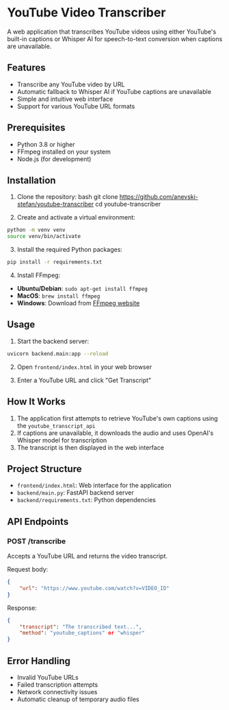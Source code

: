 # YouTube Video Transcriber

A web application that transcribes YouTube videos using either YouTube's built-in captions or Whisper AI for speech-to-text conversion when captions are unavailable.

## Features

- Transcribe any YouTube video by URL
- Automatic fallback to Whisper AI if YouTube captions are unavailable
- Simple and intuitive web interface
- Support for various YouTube URL formats

## Prerequisites

- Python 3.8 or higher
- FFmpeg installed on your system
- Node.js (for development)

## Installation

1. Clone the repository:
bash
git clone https://github.com/anevski-stefan/youtube-transcriber
cd youtube-transcriber

2. Create and activate a virtual environment:
```bash
python -m venv venv
source venv/bin/activate 
```

3. Install the required Python packages:
```bash
pip install -r requirements.txt
```

4. Install FFmpeg:
- **Ubuntu/Debian**: `sudo apt-get install ffmpeg`
- **MacOS**: `brew install ffmpeg`
- **Windows**: Download from [FFmpeg website](https://ffmpeg.org/download.html)

## Usage

1. Start the backend server:
```bash
uvicorn backend.main:app --reload
```

2. Open `frontend/index.html` in your web browser

3. Enter a YouTube URL and click "Get Transcript"

## How It Works

1. The application first attempts to retrieve YouTube's own captions using the `youtube_transcript_api`
2. If captions are unavailable, it downloads the audio and uses OpenAI's Whisper model for transcription
3. The transcript is then displayed in the web interface

## Project Structure

- `frontend/index.html`: Web interface for the application
- `backend/main.py`: FastAPI backend server
- `backend/requirements.txt`: Python dependencies

## API Endpoints

### POST /transcribe
Accepts a YouTube URL and returns the video transcript.

Request body:
```json
{
    "url": "https://www.youtube.com/watch?v=VIDEO_ID"
}
```

Response:
```json
{
    "transcript": "The transcribed text...",
    "method": "youtube_captions" or "whisper"
}
```

## Error Handling

- Invalid YouTube URLs
- Failed transcription attempts
- Network connectivity issues
- Automatic cleanup of temporary audio files